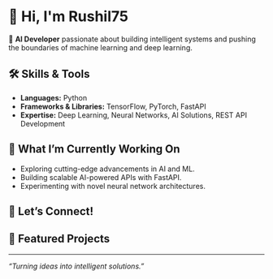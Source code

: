 # 👋 Hi, I'm Rushil75

🚀 **AI Developer** passionate about building intelligent systems and pushing the boundaries of machine learning and deep learning.

## 🛠️ Skills & Tools
- **Languages:** Python
- **Frameworks & Libraries:** TensorFlow, PyTorch, FastAPI
- **Expertise:** Deep Learning, Neural Networks, AI Solutions, REST API Development

## 🌱 What I’m Currently Working On
- Exploring cutting-edge advancements in AI and ML.
- Building scalable AI-powered APIs with FastAPI.
- Experimenting with novel neural network architectures.

## 🤝 Let’s Connect!
<!-- Add your social or professional links below -->
<!-- [LinkedIn](#) | [Twitter](#) | [Portfolio](#) -->

## 📝 Featured Projects
<!-- Showcase your favorite projects here! 
- [Project Name](project-link): Short description. 
-->

---

_“Turning ideas into intelligent solutions.”_
